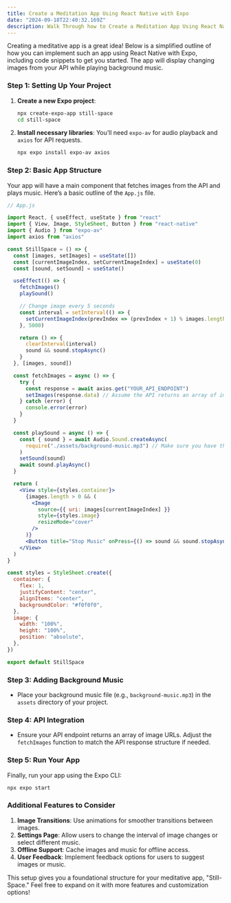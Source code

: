```yaml
---
title: Create a Meditation App Using React Native with Expo
date: "2024-09-18T22:40:32.169Z"
description: Walk Through how to Create a Meditation App Using React Native with Expo.
---
```


Creating a meditative app is a great idea! Below is a simplified outline of how you can implement such an app using React Native with Expo, including code snippets to get you started. The app will display changing images from your API while playing background music.

### Step 1: Setting Up Your Project

1. **Create a new Expo project**:

   ```bash
   npx create-expo-app still-space
   cd still-space
   ```

2. **Install necessary libraries**:
   You’ll need `expo-av` for audio playback and `axios` for API requests.
   ```bash
   npx expo install expo-av axios
   ```

### Step 2: Basic App Structure

Your app will have a main component that fetches images from the API and plays music. Here’s a basic outline of the `App.js` file.

```jsx
// App.js

import React, { useEffect, useState } from "react"
import { View, Image, StyleSheet, Button } from "react-native"
import { Audio } from "expo-av"
import axios from "axios"

const StillSpace = () => {
  const [images, setImages] = useState([])
  const [currentImageIndex, setCurrentImageIndex] = useState(0)
  const [sound, setSound] = useState()

  useEffect(() => {
    fetchImages()
    playSound()

    // Change image every 5 seconds
    const interval = setInterval(() => {
      setCurrentImageIndex(prevIndex => (prevIndex + 1) % images.length)
    }, 5000)

    return () => {
      clearInterval(interval)
      sound && sound.stopAsync()
    }
  }, [images, sound])

  const fetchImages = async () => {
    try {
      const response = await axios.get("YOUR_API_ENDPOINT")
      setImages(response.data) // Assume the API returns an array of image URLs
    } catch (error) {
      console.error(error)
    }
  }

  const playSound = async () => {
    const { sound } = await Audio.Sound.createAsync(
      require("./assets/background-music.mp3") // Make sure you have this file in your assets
    )
    setSound(sound)
    await sound.playAsync()
  }

  return (
    <View style={styles.container}>
      {images.length > 0 && (
        <Image
          source={{ uri: images[currentImageIndex] }}
          style={styles.image}
          resizeMode="cover"
        />
      )}
      <Button title="Stop Music" onPress={() => sound && sound.stopAsync()} />
    </View>
  )
}

const styles = StyleSheet.create({
  container: {
    flex: 1,
    justifyContent: "center",
    alignItems: "center",
    backgroundColor: "#f0f0f0",
  },
  image: {
    width: "100%",
    height: "100%",
    position: "absolute",
  },
})

export default StillSpace
```

### Step 3: Adding Background Music

- Place your background music file (e.g., `background-music.mp3`) in the `assets` directory of your project.

### Step 4: API Integration

- Ensure your API endpoint returns an array of image URLs. Adjust the `fetchImages` function to match the API response structure if needed.

### Step 5: Run Your App

Finally, run your app using the Expo CLI:

```bash
npx expo start
```

### Additional Features to Consider

1. **Image Transitions**: Use animations for smoother transitions between images.
2. **Settings Page**: Allow users to change the interval of image changes or select different music.
3. **Offline Support**: Cache images and music for offline access.
4. **User Feedback**: Implement feedback options for users to suggest images or music.

This setup gives you a foundational structure for your meditative app, "Still-Space." Feel free to expand on it with more features and customization options!
